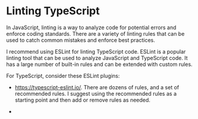 # Linting TypeScript

In JavaScript, linting is a way to analyze code for potential errors and enforce coding standards. There are a variety of linting rules that can be used to catch common mistakes and enforce best practices.

I recommend using ESLint for linting TypeScript code. ESLint is a popular linting tool that can be used to analyze JavaScript and TypeScript code. It has a large number of built-in rules and can be extended with custom rules.

For TypeScript, consider these ESLint plugins:

- https://typescript-eslint.io/. There are dozens of rules, and a set of recommended rules. I suggest using the recommended rules as a starting point and then add or remove rules as needed.

-
